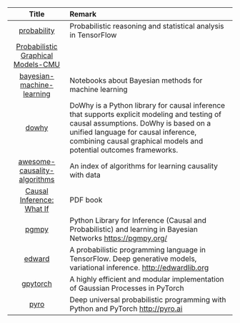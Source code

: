 | Title | Remark |
| :----: | :----|
| [probability](https://github.com/tensorflow/probability)|Probabilistic reasoning and statistical analysis in TensorFlow|
|[Probabilistic Graphical Models-CMU](http://www.cs.cmu.edu/~epxing/Class/10708-14/lecture.html)|
|[bayesian-machine-learning](https://github.com/krasserm/bayesian-machine-learning)|Notebooks about Bayesian methods for machine learning|
|[dowhy](https://github.com/microsoft/dowhy)|DoWhy is a Python library for causal inference that supports explicit modeling and testing of causal assumptions. DoWhy is based on a unified language for causal inference, combining causal graphical models and potential outcomes frameworks.|
|[awesome-causality-algorithms](https://github.com/rguo12/awesome-causality-algorithms)|An index of algorithms for learning causality with data|
|[Causal Inference: What If](https://cdn1.sph.harvard.edu/wp-content/uploads/sites/1268/2019/10/ci_hernanrobins_23oct19.pdf)|PDF book|
|[pgmpy](https://github.com/pgmpy/pgmpy)|Python Library for Inference (Causal and Probabilistic) and learning in Bayesian Networks https://pgmpy.org/|
|[edward](https://github.com/blei-lab/edward)|A probabilistic programming language in TensorFlow. Deep generative models, variational inference. http://edwardlib.org|
|[gpytorch](https://github.com/cornellius-gp/gpytorch)|A highly efficient and modular implementation of Gaussian Processes in PyTorch|
|[pyro](https://github.com/pyro-ppl/pyro)|Deep universal probabilistic programming with Python and PyTorch http://pyro.ai|
